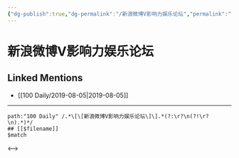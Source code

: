 ```yaml
---
{"dg-publish":true,"dg-permalink":"/新浪微博V影响力娱乐论坛","permalink":"/新浪微博V影响力娱乐论坛/","created":"2023-03-27T17:36:41.051+08:00","updated":"2023-03-27T17:36:41.461+08:00"}
---
```


# 新浪微博V影响力娱乐论坛

## Linked Mentions
- [[100 Daily/2019-08-05\|2019-08-05]]


---

```expander
path:"100 Daily" /.*\[\[新浪微博V影响力娱乐论坛\]\].*(?:\r?\n(?!\r?\n).*)*/
## [[$filename]]
$match
```

<-->